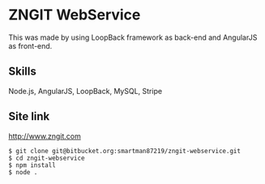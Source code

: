 # ZNGIT WebService

This was made by using LoopBack framework as back-end and AngularJS as front-end.


## Skills
Node.js, AngularJS, LoopBack, MySQL, Stripe

## Site link
http://www.zngit.com

```
$ git clone git@bitbucket.org:smartman87219/zngit-webservice.git
$ cd zngit-webservice
$ npm install
$ node .
```
